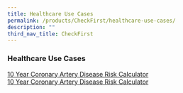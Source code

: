 ```yaml
---
title: Healthcare Use Cases
permalink: /products/CheckFirst/healthcare-use-cases/
description: ""
third_nav_title: CheckFirst
---
```


### **Healthcare Use Cases**

[10 Year Coronary Artery Disease Risk Calculator](https://cms.isomer.gov.sg/sites/ttsh-ogpshowcase/use-cases/checkfirst/10-YearCoronaryArteryDiseaseRiskCalculator/)  
[10 Year Coronary Artery Disease Risk Calculator](https://staging.d2p0smzkoz0iqs.amplifyapp.com/use-cases/checkfirst/10-YearCoronaryArteryDiseaseRiskCalculator/)